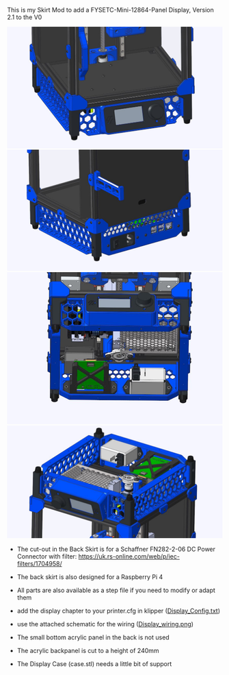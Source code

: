 This is my Skirt Mod to add a FYSETC-Mini-12864-Panel Display, Version 2.1 to the V0
 
![alt text](https://github.com/PurchenZuPoden/VoronUsers/blob/master/printer_mods/PurchenZuPoden/V0SKIRT_W_DISPLAY/03.JPG?raw=true)
![alt text](https://github.com/PurchenZuPoden/VoronUsers/blob/master/printer_mods/PurchenZuPoden/V0SKIRT_W_DISPLAY/04.JPG?raw=true)
![alt text](https://github.com/PurchenZuPoden/VoronUsers/blob/master/printer_mods/PurchenZuPoden/V0SKIRT_W_DISPLAY/02.JPG?raw=true)
![alt text](https://github.com/PurchenZuPoden/VoronUsers/blob/master/printer_mods/PurchenZuPoden/V0SKIRT_W_DISPLAY/01.JPG?raw=true)

- The cut-out in the Back Skirt is for a 
Schaffner FN282-2-06 DC Power Connector with filter:
https://uk.rs-online.com/web/p/iec-filters/1704958/

- The back skirt is also designed for a Raspberry Pi 4

- All parts are also available as a step file if you need to modify or adapt them

- add the display chapter to your printer.cfg in klipper (<a href="https://github.com/PurchenZuPoden/VoronUsers/blob/master/printer_mods/PurchenZuPoden/V0SKIRT_W_DISPLAY/Display_Config.txt" target="_blank">Display_Config.txt</a>)

- use the attached schematic for the wiring (<a href="https://raw.githubusercontent.com/PurchenZuPoden/VoronUsers/master/printer_mods/PurchenZuPoden/V0SKIRT_W_DISPLAY/Display_wiring.png" target="_blank">Display_wiring.png</a>)

- The small bottom acrylic panel in the back is not used

- The acrylic backpanel is cut to a height of 240mm

- The Display Case (case.stl) needs a little bit of support 
